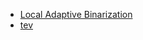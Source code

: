 - [Local Adaptive Binarization](https://github.com/chriswolfvision/local_adaptive_binarization)
- [tev](https://github.com/Tom94/tev)

